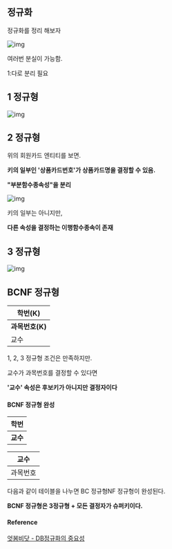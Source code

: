 ## 정규화

정규화를 정리 해보자

![img](http://cfile235.uf.daum.net/image/260568455119F757232B59)

여러번 분실이 가능함.

1:다로 분리 필요



## 1 정규형

![img](http://cfile230.uf.daum.net/image/241D3D3F5119F774034637)



## 2 정규형

위의 회원카드 엔티티를 보면.

**키의 일부인 '상품카드번호'가 상품카드명을 결정할 수 있음.**

**"부분함수종속성"을 분리**



![img](http://cfile201.uf.daum.net/image/23446E435119F787328905)

키의 일부는 아니지만,

**다른 속성을 결정하는 이행함수종속이 존재**



## 3 정규형

![img](http://cfile209.uf.daum.net/image/161B32415119F79827A056)





## BCNF 정규형

| 학번(K)       |
| ----------- |
| **과목번호(K)** |
| 교수          |

1, 2, 3 정규형 조건은 만족하지만.

교수가 과목번호를 결정할 수 있다면

**'교수' 속성은 후보키가 아니지만 결정자이다**



#### BCNF 정규형 완성

| 학번     |
| ------ |
| **교수** |

| 교수   |
| ---- |
| 과목번호 |

다음과 같이 테이블을 나누면 BC 정규형NF 정규형이 완성된다.

**BCNF 정규형은 3정규형 + 모든 결정자가 슈퍼키이다.**



#### Reference

[엇봄비닷 - DB정규화의 중요성](http://blog.daum.net/bluelinu/8511663)
